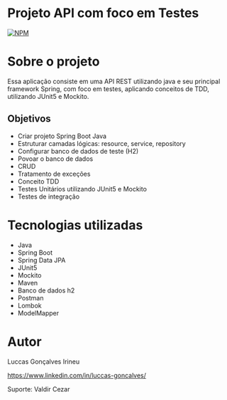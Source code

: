 # Projeto API com foco em Testes
[![NPM](https://img.shields.io/npm/l/react)](https://github.com/luccasirineu/SpringWebService/blob/main/LICENSE) 

# Sobre o projeto


Essa aplicação consiste em uma API REST utilizando java e seu principal framework Spring, com foco em testes, aplicando conceitos de TDD, utilizando JUnit5 e Mockito.


## Objetivos
- Criar projeto Spring Boot Java
- Estruturar camadas lógicas: resource, service, repository
- Configurar banco de dados de teste (H2)
- Povoar o banco de dados
- CRUD 
- Tratamento de exceções
- Conceito TDD
- Testes Unitários utilizando JUnit5 e Mockito
- Testes de integração


# Tecnologias utilizadas
- Java
- Spring Boot
- Spring Data JPA
- JUnit5
- Mockito
- Maven
- Banco de dados h2
- Postman
- Lombok
- ModelMapper





# Autor

Luccas Gonçalves Irineu

https://www.linkedin.com/in/luccas-goncalves/

Suporte: Valdir Cezar
